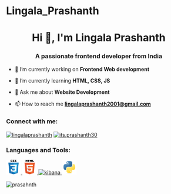 # Lingala_Prashanth
<h1 align="center">Hi 👋, I'm Lingala Prashanth</h1>
<h3 align="center">A passionate frontend developer from India</h3>

- 🔭 I’m currently working on **Frontend Web development**

- 🌱 I’m currently learning **HTML, CSS, JS**

- 💬 Ask me about **Website Development**

- 📫 How to reach me **lingalaprashanth2001@gmail.com**

<h3 align="left">Connect with me:</h3>
<p align="left">
<a href="https://linkedin.com/in/lingalaprashanth" target="blank"><img align="center" src="https://raw.githubusercontent.com/rahuldkjain/github-profile-readme-generator/master/src/images/icons/Social/linked-in-alt.svg" alt="lingalaprashanth" height="30" width="40" /></a>
<a href="https://instagram.com/its.prashanth30" target="blank"><img align="center" src="https://raw.githubusercontent.com/rahuldkjain/github-profile-readme-generator/master/src/images/icons/Social/instagram.svg" alt="its.prashanth30" height="30" width="40" /></a>
</p>

<h3 align="left">Languages and Tools:</h3>
<p align="left"> <a href="https://www.w3schools.com/css/" target="_blank" rel="noreferrer"> <img src="https://raw.githubusercontent.com/devicons/devicon/master/icons/css3/css3-original-wordmark.svg" alt="css3" width="40" height="40"/> </a> <a href="https://www.w3.org/html/" target="_blank" rel="noreferrer"> <img src="https://raw.githubusercontent.com/devicons/devicon/master/icons/html5/html5-original-wordmark.svg" alt="html5" width="40" height="40"/> </a> <a href="https://www.elastic.co/kibana" target="_blank" rel="noreferrer"> <img src="https://www.vectorlogo.zone/logos/elasticco_kibana/elasticco_kibana-icon.svg" alt="kibana" width="40" height="40"/> </a> <a href="https://www.python.org" target="_blank" rel="noreferrer"> <img src="https://raw.githubusercontent.com/devicons/devicon/master/icons/python/python-original.svg" alt="python" width="40" height="40"/> </a> </p>

<p><img align="center" src="https://github-readme-stats.vercel.app/api/top-langs?username=prasahnth&show_icons=true&locale=en&layout=compact" alt="prasahnth" /></p>
